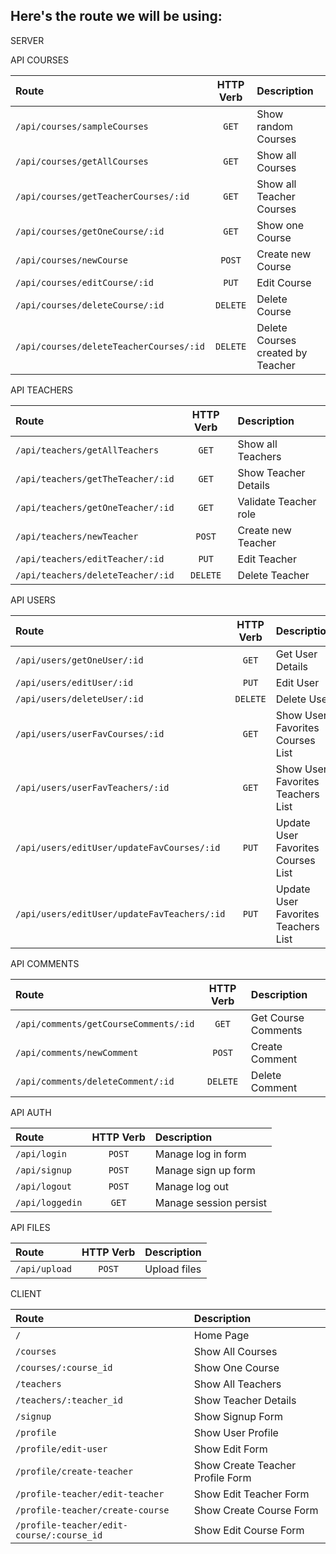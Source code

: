 ## Here's the route we will be using:


SERVER 

API COURSES

|   Route   | HTTP Verb |   Description   |
| :--- | :---: | :--- |
| `/api/courses/sampleCourses` |    `GET`    | Show random Courses |
| `/api/courses/getAllCourses` |    `GET`    | Show all Courses |
| `/api/courses/getTeacherCourses/:id` |    `GET`    | Show all Teacher Courses |
| `/api/courses/getOneCourse/:id` |    `GET`    | Show one Course |
| `/api/courses/newCourse` |    `POST`    | Create new Course |
| `/api/courses/editCourse/:id` |    `PUT`    | Edit Course |
| `/api/courses/deleteCourse/:id` |    `DELETE`   | Delete Course |
| `/api/courses/deleteTeacherCourses/:id` |    `DELETE`   | Delete Courses created by Teacher |

API TEACHERS

|   Route   | HTTP Verb |   Description   |
| :--- | :---: | :--- |
| `/api/teachers/getAllTeachers` |    `GET`    | Show all Teachers |
| `/api/teachers/getTheTeacher/:id` |    `GET`    | Show Teacher Details |
| `/api/teachers/getOneTeacher/:id` |    `GET`    | Validate Teacher role |
| `/api/teachers/newTeacher` |    `POST`    | Create new Teacher |
| `/api/teachers/editTeacher/:id` |    `PUT`    | Edit Teacher |
| `/api/teachers/deleteTeacher/:id` |    `DELETE`   | Delete Teacher |

API USERS

|   Route   | HTTP Verb |   Description   |
| :--- | :---: | :--- |
| `/api/users/getOneUser/:id` |    `GET`    | Get User Details |
| `/api/users/editUser/:id` |    `PUT`    | Edit User |
| `/api/users/deleteUser/:id` |    `DELETE`   | Delete User |
| `/api/users/userFavCourses/:id` |    `GET`   | Show User Favorites Courses List |
| `/api/users/userFavTeachers/:id` |    `GET`   | Show User Favorites Teachers List |
| `/api/users/editUser/updateFavCourses/:id` |    `PUT`   | Update User Favorites Courses List |
| `/api/users/editUser/updateFavTeachers/:id` |    `PUT`   | Update User Favorites Teachers List |

API COMMENTS

|   Route   | HTTP Verb |   Description   |
| :--- | :---: | :--- |
| `/api/comments/getCourseComments/:id` |    `GET`    | Get Course Comments |
| `/api/comments/newComment` |    `POST`    | Create Comment |
| `/api/comments/deleteComment/:id` |    `DELETE`   | Delete Comment |

API AUTH

|   Route   | HTTP Verb |   Description   |
| :--- | :---: | :--- |
| `/api/login` |    `POST`   | Manage log in form |
| `/api/signup` |    `POST`   | Manage sign up form |
| `/api/logout` |    `POST`   | Manage log out |
| `/api/loggedin` |    `GET`   | Manage session persist |

API FILES

|   Route   | HTTP Verb |   Description   |
| :--- | :---: | :--- |
| `/api/upload` |    `POST`   | Upload files |

CLIENT

|   Route   |   Description   |
| :--- | :--- |
| `/` | Home Page |
| `/courses` | Show All Courses |
| `/courses/:course_id` | Show One Course |
| `/teachers` | Show All Teachers |
| `/teachers/:teacher_id` | Show Teacher Details |
| `/signup` | Show Signup Form |
| `/profile` | Show User Profile |
| `/profile/edit-user` | Show Edit Form |
| `/profile/create-teacher` | Show Create Teacher Profile Form |
| `/profile-teacher/edit-teacher` | Show Edit Teacher Form |
| `/profile-teacher/create-course` | Show Create Course Form |
| `/profile-teacher/edit-course/:course_id` | Show Edit Course Form |